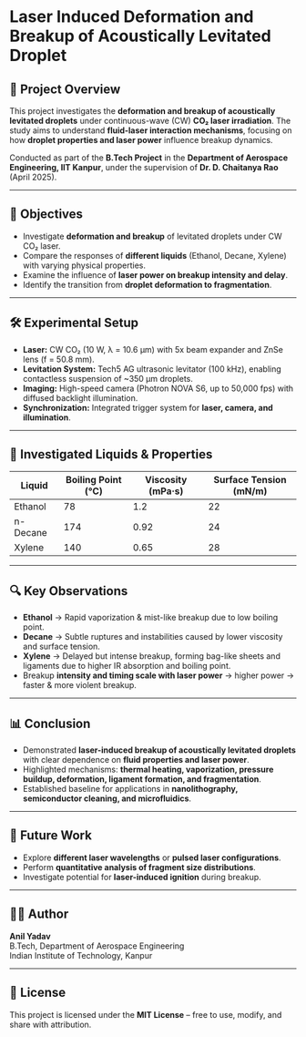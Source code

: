 # Laser Induced Deformation and Breakup of Acoustically Levitated Droplet 

## 📌 Project Overview
This project investigates the **deformation and breakup of acoustically levitated droplets** under continuous-wave (CW) **CO₂ laser irradiation**. The study aims to understand **fluid-laser interaction mechanisms**, focusing on how **droplet properties and laser power** influence breakup dynamics.  

Conducted as part of the **B.Tech Project** in the **Department of Aerospace Engineering, IIT Kanpur**, under the supervision of **Dr. D. Chaitanya Rao** (April 2025).  

---

## 🎯 Objectives
- Investigate **deformation and breakup** of levitated droplets under CW CO₂ laser.  
- Compare the responses of **different liquids** (Ethanol, Decane, Xylene) with varying physical properties.  
- Examine the influence of **laser power on breakup intensity and delay**.  
- Identify the transition from **droplet deformation to fragmentation**.  

---

## 🛠️ Experimental Setup
- **Laser:** CW CO₂ (10 W, λ = 10.6 µm) with 5x beam expander and ZnSe lens (f = 50.8 mm).  
- **Levitation System:** Tech5 AG ultrasonic levitator (100 kHz), enabling contactless suspension of ~350 µm droplets.  
- **Imaging:** High-speed camera (Photron NOVA S6, up to 50,000 fps) with diffused backlight illumination.  
- **Synchronization:** Integrated trigger system for **laser, camera, and illumination**.  

---

## 🧪 Investigated Liquids & Properties
| Liquid   | Boiling Point (°C) | Viscosity (mPa·s) | Surface Tension (mN/m) |
|----------|--------------------|-------------------|-------------------------|
| Ethanol  | 78                 | 1.2               | 22                      |
| n-Decane | 174                | 0.92              | 24                      |
| Xylene   | 140                | 0.65              | 28                      |

---

## 🔍 Key Observations
- **Ethanol** → Rapid vaporization & mist-like breakup due to low boiling point.  
- **Decane** → Subtle ruptures and instabilities caused by lower viscosity and surface tension.  
- **Xylene** → Delayed but intense breakup, forming bag-like sheets and ligaments due to higher IR absorption and boiling point.  
- Breakup **intensity and timing scale with laser power** → higher power → faster & more violent breakup.  

---

## 📊 Conclusion
- Demonstrated **laser-induced breakup of acoustically levitated droplets** with clear dependence on **fluid properties and laser power**.  
- Highlighted mechanisms: **thermal heating, vaporization, pressure buildup, deformation, ligament formation, and fragmentation**.  
- Established baseline for applications in **nanolithography, semiconductor cleaning, and microfluidics**.  

---

## 🚀 Future Work
- Explore **different laser wavelengths** or **pulsed laser configurations**.  
- Perform **quantitative analysis of fragment size distributions**.  
- Investigate potential for **laser-induced ignition** during breakup.  

---

## 🧑‍💻 Author
**Anil Yadav**  
B.Tech, Department of Aerospace Engineering  
Indian Institute of Technology, Kanpur  

---

## 📜 License
This project is licensed under the **MIT License** – free to use, modify, and share with attribution.  
